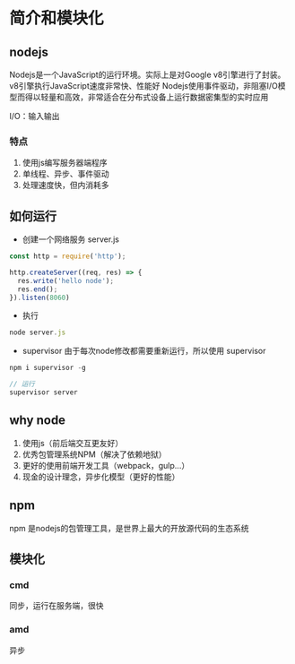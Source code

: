 
# 简介和模块化
## nodejs
Nodejs是一个JavaScript的运行环境。实际上是对Google v8引擎进行了封装。v8引擎执行JavaScript速度非常快、性能好
Nodejs使用事件驱动，非阻塞I/O模型而得以轻量和高效，非常适合在分布式设备上运行数据密集型的实时应用

I/O：输入输出
### 特点
1. 使用js编写服务器端程序
1. 单线程、异步、事件驱动
1. 处理速度快，但内消耗多


## 如何运行
- 创建一个网络服务 server.js
```js
const http = require('http');

http.createServer((req, res) => {
  res.write('hello node');
  res.end(); 
}).listen(8060)
```
- 执行
```js
node server.js
```
- supervisor
由于每次node修改都需要重新运行，所以使用 supervisor
```js
npm i supervisor -g

// 运行
supervisor server
```

## why node
1. 使用js（前后端交互更友好）
1. 优秀包管理系统NPM（解决了依赖地狱）
1. 更好的使用前端开发工具（webpack，gulp...）
1. 现金的设计理念，异步化模型（更好的性能）

## npm
npm 是nodejs的包管理工具，是世界上最大的开放源代码的生态系统  

## 模块化
### cmd
同步，运行在服务端，很快

### amd
异步